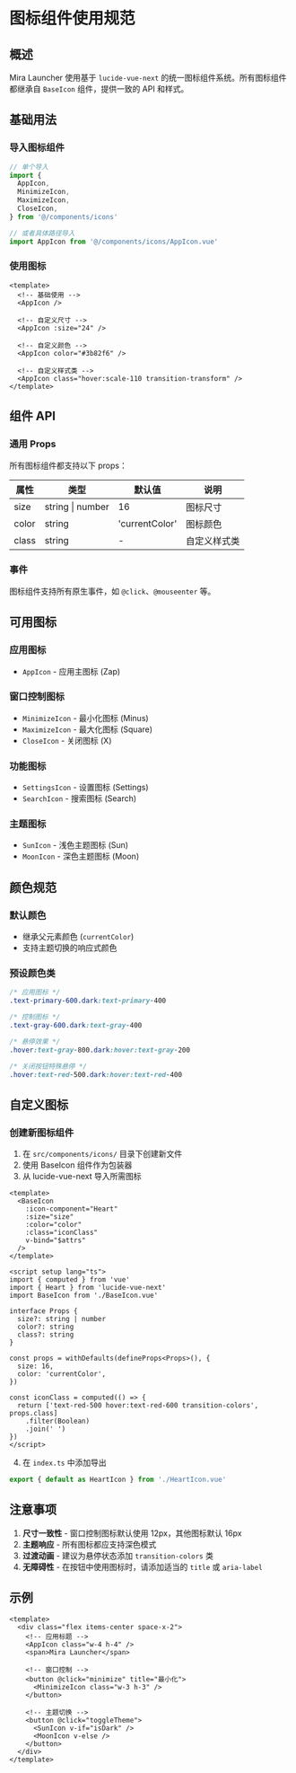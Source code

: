 # 图标组件使用规范

## 概述

Mira Launcher 使用基于 `lucide-vue-next` 的统一图标组件系统。所有图标组件都继承自 `BaseIcon` 组件，提供一致的 API 和样式。

## 基础用法

### 导入图标组件

```typescript
// 单个导入
import {
  AppIcon,
  MinimizeIcon,
  MaximizeIcon,
  CloseIcon,
} from '@/components/icons'

// 或者具体路径导入
import AppIcon from '@/components/icons/AppIcon.vue'
```

### 使用图标

```vue
<template>
  <!-- 基础使用 -->
  <AppIcon />

  <!-- 自定义尺寸 -->
  <AppIcon :size="24" />

  <!-- 自定义颜色 -->
  <AppIcon color="#3b82f6" />

  <!-- 自定义样式类 -->
  <AppIcon class="hover:scale-110 transition-transform" />
</template>
```

## 组件 API

### 通用 Props

所有图标组件都支持以下 props：

| 属性  | 类型             | 默认值         | 说明         |
| ----- | ---------------- | -------------- | ------------ |
| size  | string \| number | 16             | 图标尺寸     |
| color | string           | 'currentColor' | 图标颜色     |
| class | string           | -              | 自定义样式类 |

### 事件

图标组件支持所有原生事件，如 `@click`、`@mouseenter` 等。

## 可用图标

### 应用图标

- `AppIcon` - 应用主图标 (Zap)

### 窗口控制图标

- `MinimizeIcon` - 最小化图标 (Minus)
- `MaximizeIcon` - 最大化图标 (Square)
- `CloseIcon` - 关闭图标 (X)

### 功能图标

- `SettingsIcon` - 设置图标 (Settings)
- `SearchIcon` - 搜索图标 (Search)

### 主题图标

- `SunIcon` - 浅色主题图标 (Sun)
- `MoonIcon` - 深色主题图标 (Moon)

## 颜色规范

### 默认颜色

- 继承父元素颜色 (`currentColor`)
- 支持主题切换的响应式颜色

### 预设颜色类

```css
/* 应用图标 */
.text-primary-600.dark:text-primary-400

/* 控制图标 */
.text-gray-600.dark:text-gray-400

/* 悬停效果 */
.hover:text-gray-800.dark:hover:text-gray-200

/* 关闭按钮特殊悬停 */
.hover:text-red-500.dark:hover:text-red-400
```

## 自定义图标

### 创建新图标组件

1. 在 `src/components/icons/` 目录下创建新文件
2. 使用 BaseIcon 组件作为包装器
3. 从 lucide-vue-next 导入所需图标

```vue
<template>
  <BaseIcon
    :icon-component="Heart"
    :size="size"
    :color="color"
    :class="iconClass"
    v-bind="$attrs"
  />
</template>

<script setup lang="ts">
import { computed } from 'vue'
import { Heart } from 'lucide-vue-next'
import BaseIcon from './BaseIcon.vue'

interface Props {
  size?: string | number
  color?: string
  class?: string
}

const props = withDefaults(defineProps<Props>(), {
  size: 16,
  color: 'currentColor',
})

const iconClass = computed(() => {
  return ['text-red-500 hover:text-red-600 transition-colors', props.class]
    .filter(Boolean)
    .join(' ')
})
</script>
```

4. 在 `index.ts` 中添加导出

```typescript
export { default as HeartIcon } from './HeartIcon.vue'
```

## 注意事项

1. **尺寸一致性** - 窗口控制图标默认使用 12px，其他图标默认 16px
2. **主题响应** - 所有图标都应支持深色模式
3. **过渡动画** - 建议为悬停状态添加 `transition-colors` 类
4. **无障碍性** - 在按钮中使用图标时，请添加适当的 `title` 或 `aria-label`

## 示例

```vue
<template>
  <div class="flex items-center space-x-2">
    <!-- 应用标题 -->
    <AppIcon class="w-4 h-4" />
    <span>Mira Launcher</span>

    <!-- 窗口控制 -->
    <button @click="minimize" title="最小化">
      <MinimizeIcon class="w-3 h-3" />
    </button>

    <!-- 主题切换 -->
    <button @click="toggleTheme">
      <SunIcon v-if="isDark" />
      <MoonIcon v-else />
    </button>
  </div>
</template>
```
